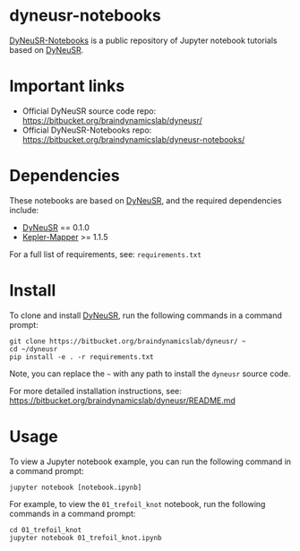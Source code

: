 dyneusr-notebooks
=================

[DyNeuSR-Notebooks](https://bitbucket.org/braindynamicslab/dyneusr-notebooks/) is a public repository of Jupyter notebook tutorials based on [DyNeuSR](https://bitbucket.org/braindynamicslab/dyneusr/).


Important links
===============

- Official DyNeuSR source code repo: https://bitbucket.org/braindynamicslab/dyneusr/
- Official DyNeuSR-Notebooks repo: https://bitbucket.org/braindynamicslab/dyneusr-notebooks/


Dependencies
============

These notebooks are based on [DyNeuSR](https://bitbucket.org/braindynamicslab/dyneusr/), and the required dependencies include: 

* [DyNeuSR](https://bitbucket.org/braindynamicslab/dyneusr/) == 0.1.0
* [Kepler-Mapper](https://github.com/MLWave/kepler-mapper) >= 1.1.5

For a full list of requirements, see: `requirements.txt`


Install
=======

To clone and install [DyNeuSR](https://bitbucket.org/braindynamicslab/dyneusr/), run the following commands in a command prompt:

	git clone https://bitbucket.org/braindynamicslab/dyneusr/ ~
	cd ~/dyneusr
	pip install -e . -r requirements.txt

Note, you can replace the `~` with any path to install the `dyneusr` source code.

For more detailed installation instructions, see: https://bitbucket.org/braindynamicslab/dyneusr/README.md


Usage
=====

To view a Jupyter notebook example, you can run the following command in a command prompt:

	jupyter notebook [notebook.ipynb]


For example, to view the `01_trefoil_knot` notebook, run the following commands in a command prompt:

	cd 01_trefoil_knot
	jupyter notebook 01_trefoil_knot.ipynb


